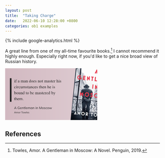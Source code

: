 ```yaml
---
layout: post
title:  "Taking Charge"
date:   2022-06-10 12:28:00 +0800
categories: ob1 examples
---
```

{% include google-analytics.html %}

A great line from one of my all-time favourite books.[^fn1] I cannot recommend it highly enough. Especially right now, if you'd like to get a nice broad view of Russian history.

<img src="/assets/moscow-quote.png" alt="drawing" width="300"/>

## References

[^fn1]: Towles, Amor. A Gentleman in Moscow: A Novel. Penguin, 2019.